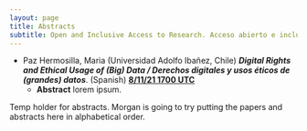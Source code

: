 ```yaml
---
layout: page
title: Abstracts
subtitle: Open and Inclusive Access to Research. Acceso abierto e inclusivo a la investigación. November/Noviembre 8-11, 2021
---
```


* Paz Hermosilla, Maria (Universidad Adolfo Ibañez, Chile) ***Digital Rights and Ethical Usage of (Big) Data / Derechos digitales y usos éticos de (grandes) datos***. (Spanish) [**8/11/21 1700 UTC**](../programme/#Monday)
    * **Abstract** lorem ipsum.

Temp holder for abstracts. Morgan is going to try putting the papers and abstracts here in alphabetical order.
